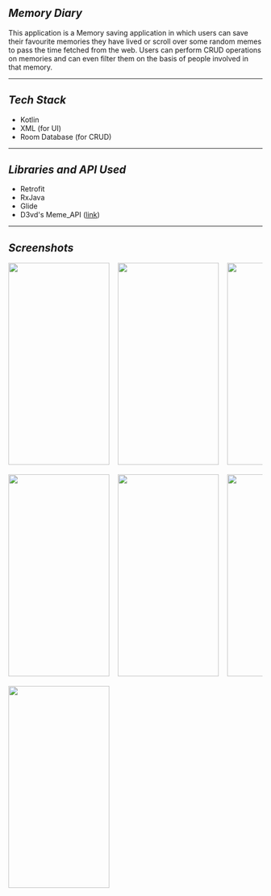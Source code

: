 ## ***Memory Diary***

This application is a Memory saving application in which users can save their favourite memories they have lived or scroll over some random memes to pass the time fetched from the web. Users can perform CRUD operations on memories and can even filter them on the basis of people involved in that memory.

***

## *Tech Stack*

 - Kotlin
 - XML (for UI)
 - Room Database (for CRUD)
***


## *Libraries and API Used*

 - Retrofit
 - RxJava
 - Glide
 - D3vd's Meme_API ([link](https://github.com/D3vd/Meme_Api))

***

## ***Screenshots***
<pre>
<img src="https://user-images.githubusercontent.com/68722462/191409034-cd269787-100f-4ad2-9b0b-a402948a32c0.jpg" width="200" height="400" />  <img src="https://user-images.githubusercontent.com/68722462/191409037-a2859172-25d3-44dc-a42f-372f6346cea5.jpg" width="200" height="400" />  <img src="https://user-images.githubusercontent.com/68722462/191409039-ee58fb5e-0f0c-4736-8b1c-aeaa2d29db5a.jpg" width="200" height="400" /> 

<img src="https://user-images.githubusercontent.com/68722462/191409042-48094a6b-436c-43f7-bb0c-7e8f1ff37695.jpg" width="200" height="400" />  <img src="https://user-images.githubusercontent.com/68722462/191409044-464a2a14-84e5-4e45-a076-8cb62081dac7.jpg" width="200" height="400" />  <img src="https://user-images.githubusercontent.com/68722462/191410211-ac87b276-470e-4b12-b8bb-473464ce7c65.jpeg" width="200" height="400" /> 

<img src="https://user-images.githubusercontent.com/68722462/191410215-e22b8919-c907-464b-be94-2885f2ee7dba.jpeg" width="200" height="400" /> 

<pre/>
